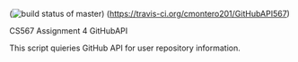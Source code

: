 (![build status of master](https://travis-ci.org/cmontero201/GitHubAPI567.svg?branch=master))
(https://travis-ci.org/cmontero201/GitHubAPI567)

CS567 
Assignment 4
GitHubAPI

This script quieries GitHub API for user repository information.


